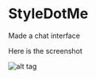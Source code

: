 # StyleDotMe
Made a chat interface

Here is the screenshot

![alt tag](https://user-images.githubusercontent.com/39567362/83947145-e90d1000-a832-11ea-9a26-8a5a1b2d1209.jpg)
